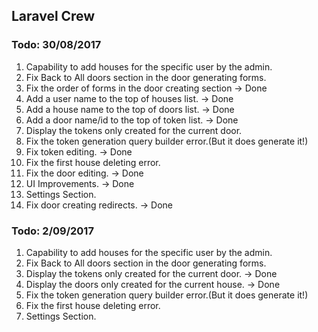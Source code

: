## Laravel Crew


### Todo: 30/08/2017
1. Capability to add houses for the specific user by the admin.
2. Fix Back to All doors section in the door generating forms.
3. Fix the order of forms in the door creating section                          -> Done
4. Add a user name to the top of houses list.                                   -> Done 
5. Add a house name to the top of doors list.                                   -> Done
6. Add a door name/id to the top of token list.                                 -> Done
7. Display the tokens only created for the current door.
8. Fix the token generation query builder error.(But it does generate it!)
9. Fix token editing.                                                           -> Done                              
10. Fix the first house deleting error.
11. Fix the door editing.                                                       -> Done
12. UI Improvements.                                                            -> Done
13. Settings Section.
14. Fix door creating redirects.                                                -> Done

### Todo: 2/09/2017
1. Capability to add houses for the specific user by the admin. 
2. Fix Back to All doors section in the door generating forms.
3. Display the tokens only created for the current door.                    -> Done 
4. Display the doors only created for the current house.                    -> Done
5. Fix the token generation query builder error.(But it does generate it!)
6. Fix the first house deleting error.
7. Settings Section.

